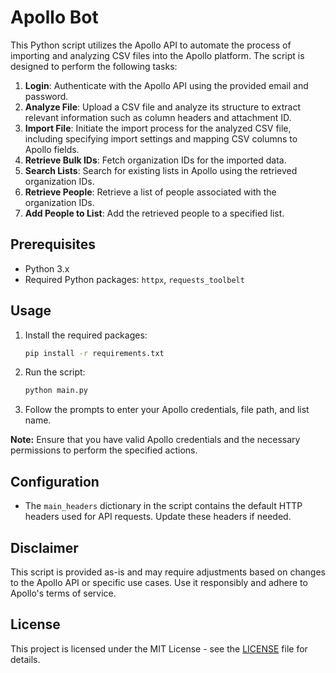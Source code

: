 # Apollo Bot

This Python script utilizes the Apollo API to automate the process of importing and analyzing CSV files into the Apollo platform. The script is designed to perform the following tasks:

1. **Login**: Authenticate with the Apollo API using the provided email and password.
2. **Analyze File**: Upload a CSV file and analyze its structure to extract relevant information such as column headers and attachment ID.
3. **Import File**: Initiate the import process for the analyzed CSV file, including specifying import settings and mapping CSV columns to Apollo fields.
4. **Retrieve Bulk IDs**: Fetch organization IDs for the imported data.
5. **Search Lists**: Search for existing lists in Apollo using the retrieved organization IDs.
6. **Retrieve People**: Retrieve a list of people associated with the organization IDs.
7. **Add People to List**: Add the retrieved people to a specified list.

## Prerequisites
- Python 3.x
- Required Python packages: `httpx`, `requests_toolbelt`

## Usage
1. Install the required packages:

    ```bash
    pip install -r requirements.txt
    ```

2. Run the script:

    ```bash
    python main.py
    ```

3. Follow the prompts to enter your Apollo credentials, file path, and list name.

**Note:** Ensure that you have valid Apollo credentials and the necessary permissions to perform the specified actions.

## Configuration
- The `main_headers` dictionary in the script contains the default HTTP headers used for API requests. Update these headers if needed.

## Disclaimer
This script is provided as-is and may require adjustments based on changes to the Apollo API or specific use cases. Use it responsibly and adhere to Apollo's terms of service.

## License
This project is licensed under the MIT License - see the [LICENSE](LICENSE) file for details.